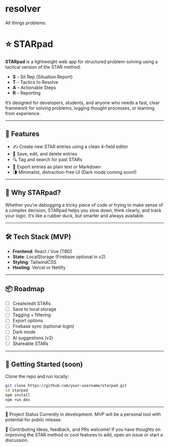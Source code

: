 # resolver
All things problems.

# ⭐️ STARpad

**STARpad** is a lightweight web app for structured problem-solving using a tactical version of the STAR method:

- **S** – Sit Rep (Situation Report)  
- **T** – Tactics to Resolve  
- **A** – Actionable Steps  
- **R** – Reporting

It’s designed for developers, students, and anyone who needs a fast, clear framework for solving problems, logging thought processes, or learning from experience.

---

## 🚀 Features

- ✍️ Create new STAR entries using a clean 4-field editor  
- 💾 Save, edit, and delete entries  
- 🔍 Tag and search for past STARs  
- 📄 Export entries as plain text or Markdown  
- 🌗 Minimalist, distraction-free UI (Dark mode coming soon!)

---

## 🧠 Why STARpad?

Whether you're debugging a tricky piece of code or trying to make sense of a complex decision, STARpad helps you slow down, think clearly, and track your logic. It’s like a rubber duck, but smarter and always available.

---

## 🛠️ Tech Stack (MVP)

- **Frontend**: React / Vue (TBD)
- **State**: LocalStorage (Firebase optional in v2)
- **Styling**: TailwindCSS
- **Hosting**: Vercel or Netlify

---

## 📦 Roadmap

- [ ] Create/edit STARs  
- [ ] Save to local storage  
- [ ] Tagging + filtering  
- [ ] Export options  
- [ ] Firebase sync (optional login)  
- [ ] Dark mode  
- [ ] AI suggestions (v2)  
- [ ] Shareable STARs

---

## 🏁 Getting Started (soon)

Clone the repo and run locally:

```bash
git clone https://github.com/your-username/starpad.git
cd starpad
npm install
npm run dev
```
---

🧩 Project Status
Currently in development. MVP will be a personal tool with potential for public release.

🤝 Contributing
Ideas, feedback, and PRs welcome! If you have thoughts on improving the STAR method or cool features to add, open an issue or start a discussion.
